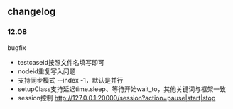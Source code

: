 
## changelog

### 12.08
bugfix
- testcaseid按照文件名填写即可
- nodeid重复写入问题
- 支持同步模式 --index -1，默认是并行
- setupClass支持延迟time.sleep、等待开始wait_to，其他关键词与框架一致
- session控制 http://127.0.0.1:20000/session?action=pause|start|stop
